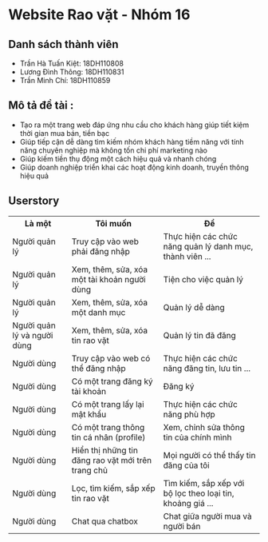 # Website Rao vặt - Nhóm 16
## Danh sách thành viên
* Trần Hà Tuấn Kiệt: 18DH110808
* Lương Đình Thông: 18DH110831
* Trần Minh Chí: 18DH110859
## Mô tả đề tài :
<ul>
    <li>Tạo ra một trang web đáp ứng nhu cầu cho khách hàng giúp tiết kiệm thời gian mua bán, tiền bạc</li>
    <li>Giúp tiếp cận dễ dàng tìm kiếm nhóm khách hàng tiềm năng với tính năng chuyên nghiệp mà không tốn chi phí marketing nào</li>
    <li>Giúp kiếm tiền thụ động một cách hiệu quả và nhanh chóng</li>
    <li>Giúp doanh nghiệp triển khai các hoạt động kinh doanh, truyền thông hiệu quả</li>
</ul>

## Userstory
<table>
	<tr>
		<th>Là một</th>
		<th>Tôi muốn</th>
		<th>Để</th>
 	</tr>
	<tr>
  		<td>Người quản lý</td>
   		<td>Truy cập vào web phải đăng nhập</td>
		<td>Thực hiện các chức năng quản lý danh mục, thành viên ...</td>
 	</tr>
	<tr>
  		<td>Người quản lý</td>
   		<td>Xem, thêm, sửa, xóa một tài khoản người dùng</td>
		<td>Tiện cho việc quản lý</td>
 	</tr>
 	<tr>
  		<td>Người quản lý</td>
   		<td>Xem, thêm, sửa, xóa một danh mục</td>
		<td>Quản lý dễ dàng</td>
 	</tr>
	<tr>
  		<td>Người quản lý và người dùng</td>
   		<td>Xem, thêm, sửa, xóa tin rao vặt</td>
		<td>Quản lý tin đã đăng</td>
 	</tr>
	<tr>
  		<td>Người dùng</td>
   		<td>Truy cập vào web có thể đăng nhập</td>
		<td>Thực hiện các chức năng đăng tin, lưu tin ...</td>
 	</tr>
        <tr>
  		<td>Người dùng</td>
   		<td>Có một trang đăng ký tài khoản</td>
		<td>Đăng ký</td>
 	</tr>
	<tr>
  		<td>Người dùng</td>
   		<td>Có một trang lấy lại mật khẩu</td>
		<td>Thực hiện các chức năng phù hợp</td>
 	</tr>
	<tr>
  		<td>Người dùng</td>
   		<td>Có một trang thông tin cá nhân (profile)</td>
		<td>Xem, chỉnh sửa thông tin của chính mình</td>
 	</tr>
	<tr>
  		<td>Người dùng</td>
   		<td>Hiển thị những tin đăng rao vặt mới trên trang chủ</td>
		<td>Mọi người có thể thấy tin đăng của tôi</td>
 	</tr>
     	<tr>
  		<td>Người dùng</td>
   		<td>Lọc, tìm kiếm, sắp xếp tin rao vặt</td>
		<td>Tìm kiếm, sắp xếp với bộ lọc theo loại tin, khoảng giá ...</td>
 	</tr>
        <tr>
  		<td>Người dùng</td>
   		<td>Chat qua chatbox</td>
		<td>Chat giữa người mua và người bán</td>
 	</tr>
</table>
